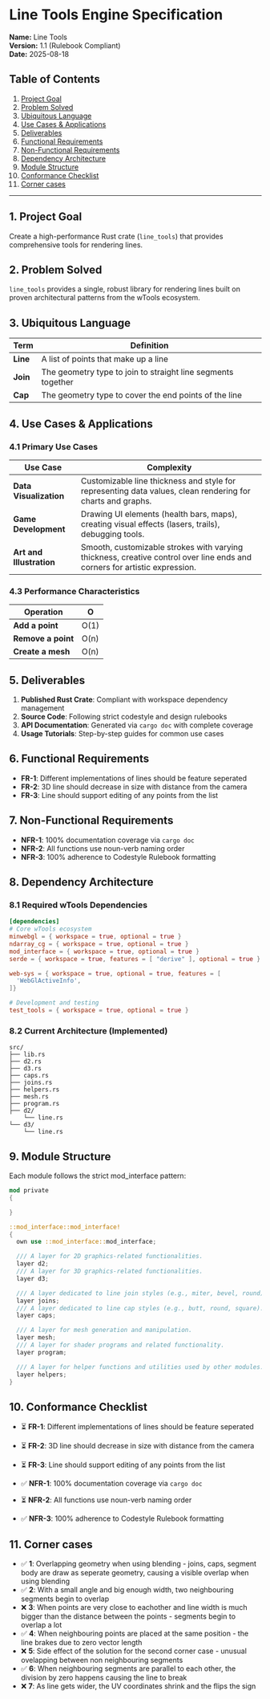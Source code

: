 # Line Tools Engine Specification

**Name:** Line Tools  
**Version:** 1.1 (Rulebook Compliant)  
**Date:** 2025-08-18

## Table of Contents

1. [Project Goal](#1-project-goal)
2. [Problem Solved](#2-problem-solved)
3. [Ubiquitous Language](#3-ubiquitous-language)
4. [Use Cases & Applications](#4-use-cases--applications)
5. [Deliverables](#5-deliverables)
6. [Functional Requirements](#6-functional-requirements)
7. [Non-Functional Requirements](#7-non-functional-requirements)
8. [Dependency Architecture](#8-dependency-architecture)
9. [Module Structure](#9-module-structure)  
10. [Conformance Checklist](#10-conformance-checklist)  
11. [Corner cases](#11-corner-cases)  

---

## 1. Project Goal

Create a high-performance Rust crate (`line_tools`) that provides comprehensive tools for rendering lines.

## 2. Problem Solved
`line_tools` provides a single, robust library for rendering lines built on proven architectural patterns from the wTools ecosystem.

## 3. Ubiquitous Language

| Term | Definition |
|------|------------|
| **Line** | A list of points that make up a line |
| **Join** | The geometry type to join to straight line segments together |
| **Cap** | The geometry type to cover the end points of the line |


## 4. Use Cases & Applications

### 4.1 Primary Use Cases

| Use Case | Complexity |
|----------|------------|
| **Data Visualization** | Customizable line thickness and style for representing data values, clean rendering for charts and graphs.|
| **Game Development**| Drawing UI elements (health bars, maps), creating visual effects (lasers, trails), debugging tools. |
| **Art and Illustration** | Smooth, customizable strokes with varying thickness, creative control over line ends and corners for artistic expression. |


### 4.3 Performance Characteristics

| Operation | O |
|-----------|-----------|
| **Add a point** | O(1) |
| **Remove a point** | O(n) | 
| **Create a mesh** | O(n) | 

## 5. Deliverables

1. **Published Rust Crate**: Compliant with workspace dependency management
2. **Source Code**: Following strict codestyle and design rulebooks  
3. **API Documentation**: Generated via `cargo doc` with complete coverage
4. **Usage Tutorials**: Step-by-step guides for common use cases

## 6. Functional Requirements

- **FR-1**: Different implementations of lines should be feature seperated
- **FR-2**: 3D line should decrease in size with distance from the camera
- **FR-3**: Line should support editing of any points from the list

## 7. Non-Functional Requirements
- **NFR-1**: 100% documentation coverage via `cargo doc`
- **NFR-2**: All functions use noun-verb naming order
- **NFR-3**: 100% adherence to Codestyle Rulebook formatting

## 8. Dependency Architecture

### 8.1 Required wTools Dependencies
```toml
[dependencies]
# Core wTools ecosystem
minwebgl = { workspace = true, optional = true }
ndarray_cg = { workspace = true, optional = true }
mod_interface = { workspace = true, optional = true }
serde = { workspace = true, features = [ "derive" ], optional = true }

web-sys = { workspace = true, optional = true, features = [
  'WebGlActiveInfo',
]}

# Development and testing
test_tools = { workspace = true, optional = true }
```

### 8.2 Current Architecture (Implemented)
```
src/
├── lib.rs  
├── d2.rs
├── d3.rs
├── caps.rs
├── joins.rs
├── helpers.rs
├── mesh.rs
├── program.rs
├── d2/
    └── line.rs
└── d3/
    └── line.rs     

```

## 9. Module Structure

Each module follows the strict mod_interface pattern:

```rust
mod private
{

}

::mod_interface::mod_interface!
{
  own use ::mod_interface::mod_interface;

  /// A layer for 2D graphics-related functionalities.
  layer d2;
  /// A layer for 3D graphics-related functionalities.
  layer d3;

  /// A layer dedicated to line join styles (e.g., miter, bevel, round).
  layer joins;
  /// A layer dedicated to line cap styles (e.g., butt, round, square).
  layer caps;

  /// A layer for mesh generation and manipulation.
  layer mesh;
  /// A layer for shader programs and related functionality.
  layer program;

  /// A layer for helper functions and utilities used by other modules.
  layer helpers;
}
```

## 10. Conformance Checklist

- ⏳ **FR-1**: Different implementations of lines should be feature seperated
- ⏳ **FR-2**: 3D line should decrease in size with distance from the camera
- ⏳ **FR-3**: Line should support editing of any points from the list

- ✅ **NFR-1**: 100% documentation coverage via `cargo doc`
- ⏳ **NFR-2**: All functions use noun-verb naming order
- ✅ **NFR-3**: 100% adherence to Codestyle Rulebook formatting

## 11. Corner cases
- ✅ **1**: Overlapping geometry when using blending - joins, caps, segment body are draw as seperate geometry, causing a visible overlap when using blending
- ✅ **2**: With a small angle and big enough width, two neighbouring segments begin to overlap
- ❌ **3**: When points are very close to eachother and line width is much bigger than the distance between the points - segments begin to overlap a lot
- ✅ **4**: When neighbouring points are placed at the same position - the line brakes due to zero vector length
- ❌ **5**: Side effect of the solution for the second corner case - unusual ovelapping between non neighbouring segments
- ✅ **6**: When neighbouring segments are parallel to each other, the division by zero happens causing the line to break
- ❌ **7**: As line gets wider, the UV coordinates shrink and the flips the sign